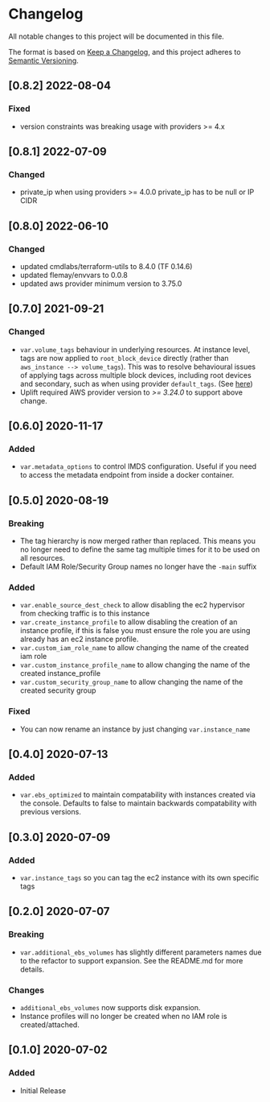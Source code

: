 # Changelog
All notable changes to this project will be documented in this file.

The format is based on [Keep a Changelog](https://keepachangelog.com/en/1.0.0/),
and this project adheres to [Semantic Versioning](https://semver.org/spec/v2.0.0.html).

## [0.8.2] 2022-08-04
### Fixed
- version constraints was breaking usage with providers >= 4.x

## [0.8.1] 2022-07-09
### Changed
- private_ip when using providers >= 4.0.0  private_ip has to be null or IP CIDR

## [0.8.0] 2022-06-10
### Changed
- updated cmdlabs/terraform-utils to 8.4.0 (TF 0.14.6)
- updated flemay/envvars to 0.0.8
- updated aws provider minimum version to 3.75.0

## [0.7.0] 2021-09-21
### Changed
- `var.volume_tags` behaviour in underlying resources. At instance level, tags are now applied to `root_block_device` directly (rather than `aws_instance --> volume_tags`). This was to resolve behavioural issues of applying tags across multiple block devices, including root devices and secondary, such as when using provider `default_tags`. (See [here](https://github.com/hashicorp/terraform-provider-aws/issues/19188))
- Uplift required AWS provider version to *>= 3.24.0* to support above change.

## [0.6.0] 2020-11-17
### Added
- `var.metadata_options` to control IMDS configuration. Useful if you need to access the metadata endpoint from inside a docker container.

## [0.5.0] 2020-08-19
### Breaking
- The tag hierarchy is now merged rather than replaced. This means you no longer need to define the same tag multiple times for it to be used on all resources.
- Default IAM Role/Security Group names no longer have the `-main` suffix

### Added
- `var.enable_source_dest_check` to allow disabling the ec2 hypervisor from checking traffic is to this instance
- `var.create_instance_profile` to allow disabling the creation of an instance profile, if this is false you must ensure the role you are using already has an ec2 instance profile.
- `var.custom_iam_role_name` to allow changing the name of the created iam role
- `var.custom_instance_profile_name` to allow changing the name of the created instance_profile
- `var.custom_security_group_name` to allow changing the name of the created security group

### Fixed
- You can now rename an instance by just changing `var.instance_name`

## [0.4.0] 2020-07-13
### Added
- `var.ebs_optimized` to maintain compatability with instances created via the console. Defaults to false to maintain backwards compatability with previous versions.

## [0.3.0] 2020-07-09
### Added
- `var.instance_tags` so you can tag the ec2 instance with its own specific tags

## [0.2.0] 2020-07-07
### Breaking
- `var.additional_ebs_volumes` has slightly different parameters names due to the refactor to support expansion. See the README.md for more details.

### Changes
- `additional_ebs_volumes` now supports disk expansion.
- Instance profiles will no longer be created when no IAM role is created/attached.

## [0.1.0] 2020-07-02
### Added
- Initial Release
